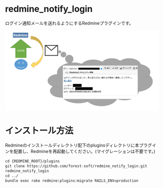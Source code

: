 # redmine_notify_login
 ログイン通知メールを送れるようにするRedmineプラグインです。
 
![Plugin Image](/plugin_image.PNG)

# インストール方法
Redmineのインストールディレクトリ配下のpluginsディレクトリに本プラグインを配置し、Redmineを再起動してください。(マイグレーションは不要です。)

```
cd {REDMINE_ROOT}/plugins
git clone https://github.com/forest-soft/redmine_notify_login.git redmine_notify_login
cd ../
bundle exec rake redmine:plugins:migrate RAILS_ENV=production
```
